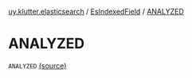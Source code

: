 [uy.klutter.elasticsearch](../index.md) / [EsIndexedField](index.md) / [ANALYZED](.)


# ANALYZED
<code>ANALYZED</code> [(source)](https://github.com/kohesive/klutter/blob/master/elasticsearch-jdk7/src/main/kotlin/uy/klutter/elasticsearch/Mappings.kt#L19)<br/>

